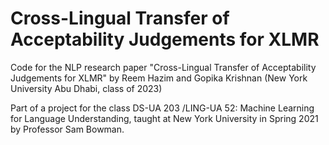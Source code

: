 # Cross-Lingual Transfer of Acceptability Judgements for XLMR
Code for the NLP research paper "Cross-Lingual Transfer of Acceptability Judgements for XLMR" by Reem Hazim and Gopika Krishnan (New York University Abu Dhabi, class of 2023)  

Part of a project for the class DS-UA 203 /LING-UA 52: Machine Learning for Language Understanding, taught at New York University in Spring 2021 by Professor Sam Bowman.
